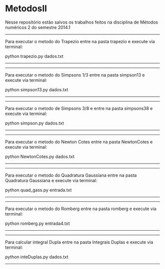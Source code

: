 MetodosII
=========

Nesse repositório estão salvos os trabalhos feitos na disciplina de Métodos numéricos 2 do semestre 2014.1

--------------------------------------------------------------------------------------------------------------------------
Para executar o metodo do Trapezio entre na pasta trapezio e execute via terminal: 

python trapezio.py dados.txt 

--------------------------------------------------------------------------------------------------------------------------


--------------------------------------------------------------------------------------------------------------------------
Para executar o metodo do Simpsons 1/3 entre na pasta simpson13 e execute via terminal: 

python simpson13.py dados.txt 

--------------------------------------------------------------------------------------------------------------------------


--------------------------------------------------------------------------------------------------------------------------
Para executar o metodo de Simpsons 3/8 e entre na pasta simpsons38 e execute via terminal: 

python simpson.py dados.txt 

--------------------------------------------------------------------------------------------------------------------------


--------------------------------------------------------------------------------------------------------------------------
Para executar o metodo do Newton Cotes entre na pasta NewtonCotes e execute via terminal: 

python NewtonCotes.py dados.txt 

--------------------------------------------------------------------------------------------------------------------------


--------------------------------------------------------------------------------------------------------------------------
Para executar o metodo do Quadratura Gaussiana entre na pasta Quadratura Gaussiana e execute via terminal: 

python quad_gass.py entrada.txt 

--------------------------------------------------------------------------------------------------------------------------


--------------------------------------------------------------------------------------------------------------------------
Para executar o metodo do Romberg entre na pasta romberg e execute via terminal: 

python romberg.py entrada4.txt 

--------------------------------------------------------------------------------------------------------------------------


--------------------------------------------------------------------------------------------------------------------------
Para calcular integral Dupla entre na pasta Integrais Duplas e execute via terminal: 

python inteDuplas.py dados.txt 

--------------------------------------------------------------------------------------------------------------------------
